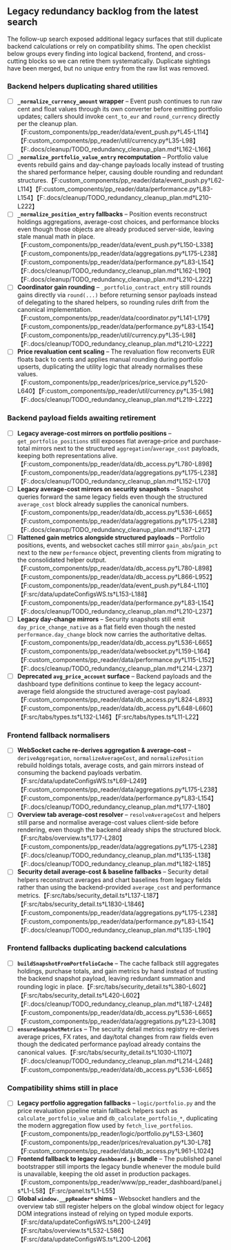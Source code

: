 ## Legacy redundancy backlog from the latest search

The follow-up search exposed additional legacy surfaces that still duplicate backend calculations or rely on compatibility shims. The open checklist below groups every finding into logical backend, frontend, and cross-cutting blocks so we can retire them systematically. Duplicate sightings have been merged, but no unique entry from the raw list was removed.

### Backend helpers duplicating shared utilities
- [ ] **`_normalize_currency_amount` wrapper** – Event push continues to run raw cent and float values through its own converter before emitting portfolio updates; callers should invoke `cent_to_eur` and `round_currency` directly per the cleanup plan.【F:custom_components/pp_reader/data/event_push.py†L45-L114】【F:custom_components/pp_reader/util/currency.py†L35-L98】【F:.docs/cleanup/TODO_redundancy_cleanup_plan.md†L162-L166】
- [ ] **`_normalize_portfolio_value_entry` recomputation** – Portfolio value events rebuild gains and day-change payloads locally instead of trusting the shared performance helper, causing double rounding and redundant structures.【F:custom_components/pp_reader/data/event_push.py†L62-L114】【F:custom_components/pp_reader/data/performance.py†L83-L154】【F:.docs/cleanup/TODO_redundancy_cleanup_plan.md†L210-L222】
- [ ] **`_normalize_position_entry` fallbacks** – Position events reconstruct holdings aggregations, average-cost choices, and performance blocks even though those objects are already produced server-side, leaving stale manual math in place.【F:custom_components/pp_reader/data/event_push.py†L150-L338】【F:custom_components/pp_reader/data/aggregations.py†L175-L238】【F:custom_components/pp_reader/data/performance.py†L83-L154】【F:.docs/cleanup/TODO_redundancy_cleanup_plan.md†L162-L190】【F:.docs/cleanup/TODO_redundancy_cleanup_plan.md†L210-L222】
- [ ] **Coordinator gain rounding** – `_portfolio_contract_entry` still rounds gains directly via `round(...)` before returning sensor payloads instead of delegating to the shared helpers, so rounding rules drift from the canonical implementation.【F:custom_components/pp_reader/data/coordinator.py†L141-L179】【F:custom_components/pp_reader/data/performance.py†L83-L154】【F:custom_components/pp_reader/util/currency.py†L35-L98】【F:.docs/cleanup/TODO_redundancy_cleanup_plan.md†L210-L222】
- [ ] **Price revaluation cent scaling** – The revaluation flow reconverts EUR floats back to cents and applies manual rounding during portfolio upserts, duplicating the utility logic that already normalises these values.【F:custom_components/pp_reader/prices/price_service.py†L520-L640】【F:custom_components/pp_reader/util/currency.py†L35-L98】【F:.docs/cleanup/TODO_redundancy_cleanup_plan.md†L219-L222】

### Backend payload fields awaiting retirement
- [ ] **Legacy average-cost mirrors on portfolio positions** – `get_portfolio_positions` still exposes flat average-price and purchase-total mirrors next to the structured `aggregation`/`average_cost` payloads, keeping both representations alive.【F:custom_components/pp_reader/data/db_access.py†L780-L898】【F:custom_components/pp_reader/data/aggregations.py†L175-L238】【F:.docs/cleanup/TODO_redundancy_cleanup_plan.md†L152-L170】
- [ ] **Legacy average-cost mirrors on security snapshots** – Snapshot queries forward the same legacy fields even though the structured `average_cost` block already supplies the canonical numbers.【F:custom_components/pp_reader/data/db_access.py†L536-L665】【F:custom_components/pp_reader/data/aggregations.py†L175-L238】【F:.docs/cleanup/TODO_redundancy_cleanup_plan.md†L187-L217】
- [ ] **Flattened gain metrics alongside structured payloads** – Portfolio positions, events, and websocket caches still mirror `gain_abs`/`gain_pct` next to the new `performance` object, preventing clients from migrating to the consolidated helper output.【F:custom_components/pp_reader/data/db_access.py†L780-L898】【F:custom_components/pp_reader/data/db_access.py†L866-L952】【F:custom_components/pp_reader/data/event_push.py†L84-L110】【F:src/data/updateConfigsWS.ts†L153-L188】【F:custom_components/pp_reader/data/performance.py†L83-L154】【F:.docs/cleanup/TODO_redundancy_cleanup_plan.md†L210-L237】
- [ ] **Legacy day-change mirrors** – Security snapshots still emit `day_price_change_native` as a flat field even though the nested `performance.day_change` block now carries the authoritative deltas.【F:custom_components/pp_reader/data/db_access.py†L536-L665】【F:custom_components/pp_reader/data/websocket.py†L159-L164】【F:custom_components/pp_reader/data/performance.py†L115-L152】【F:.docs/cleanup/TODO_redundancy_cleanup_plan.md†L214-L237】
- [ ] **Deprecated `avg_price_account` surface** – Backend payloads and the dashboard type definitions continue to keep the legacy account-average field alongside the structured average-cost payload.【F:custom_components/pp_reader/data/db_access.py†L824-L893】【F:custom_components/pp_reader/data/db_access.py†L648-L660】【F:src/tabs/types.ts†L132-L146】【F:src/tabs/types.ts†L11-L22】

### Frontend fallback normalisers
- [ ] **WebSocket cache re-derives aggregation & average-cost** – `deriveAggregation`, `normalizeAverageCost`, and `normalizePosition` rebuild holdings totals, average costs, and gain mirrors instead of consuming the backend payloads verbatim.【F:src/data/updateConfigsWS.ts†L69-L249】【F:custom_components/pp_reader/data/aggregations.py†L175-L238】【F:custom_components/pp_reader/data/performance.py†L83-L154】【F:.docs/cleanup/TODO_redundancy_cleanup_plan.md†L177-L180】
- [ ] **Overview tab average-cost resolver** – `resolveAverageCost` and helpers still parse and normalise average-cost values client-side before rendering, even though the backend already ships the structured block.【F:src/tabs/overview.ts†L177-L280】【F:custom_components/pp_reader/data/aggregations.py†L175-L238】【F:.docs/cleanup/TODO_redundancy_cleanup_plan.md†L135-L138】【F:.docs/cleanup/TODO_redundancy_cleanup_plan.md†L182-L185】
- [ ] **Security detail average-cost & baseline fallbacks** – Security detail helpers reconstruct averages and chart baselines from legacy fields rather than using the backend-provided `average_cost` and performance metrics.【F:src/tabs/security_detail.ts†L137-L187】【F:src/tabs/security_detail.ts†L1830-L1846】【F:custom_components/pp_reader/data/aggregations.py†L175-L238】【F:custom_components/pp_reader/data/performance.py†L83-L154】【F:.docs/cleanup/TODO_redundancy_cleanup_plan.md†L135-L190】

### Frontend fallbacks duplicating backend calculations
- [ ] **`buildSnapshotFromPortfolioCache`** – The cache fallback still aggregates holdings, purchase totals, and gain metrics by hand instead of trusting the backend snapshot payload, leaving redundant summation and rounding logic in place.【F:src/tabs/security_detail.ts†L380-L602】【F:src/tabs/security_detail.ts†L420-L602】【F:.docs/cleanup/TODO_redundancy_cleanup_plan.md†L187-L248】【F:custom_components/pp_reader/data/db_access.py†L536-L665】【F:custom_components/pp_reader/data/aggregations.py†L23-L308】
- [ ] **`ensureSnapshotMetrics`** – The security detail metrics registry re-derives average prices, FX rates, and day/total changes from raw fields even though the dedicated performance payload already contains the canonical values.【F:src/tabs/security_detail.ts†L1030-L1107】【F:.docs/cleanup/TODO_redundancy_cleanup_plan.md†L214-L248】【F:custom_components/pp_reader/data/db_access.py†L536-L665】

### Compatibility shims still in place
- [ ] **Legacy portfolio aggregation fallbacks** – `logic/portfolio.py` and the price revaluation pipeline retain fallback helpers such as `calculate_portfolio_value` and `db_calculate_portfolio_*`, duplicating the modern aggregation flow used by `fetch_live_portfolios`.【F:custom_components/pp_reader/logic/portfolio.py†L53-L360】【F:custom_components/pp_reader/prices/revaluation.py†L30-L78】【F:custom_components/pp_reader/data/db_access.py†L961-L1024】
- [ ] **Frontend fallback to legacy `dashboard.js` bundle** – The published panel bootstrapper still imports the legacy bundle whenever the module build is unavailable, keeping the old asset in production packages.【F:custom_components/pp_reader/www/pp_reader_dashboard/panel.js†L1-L58】【F:src/panel.ts†L1-L55】
- [ ] **Global `window.__ppReader*` shims** – Websocket handlers and the overview tab still register helpers on the global window object for legacy DOM integrations instead of relying on typed module exports.【F:src/data/updateConfigsWS.ts†L200-L249】【F:src/tabs/overview.ts†L532-L586】【F:src/data/updateConfigsWS.ts†L200-L206】
